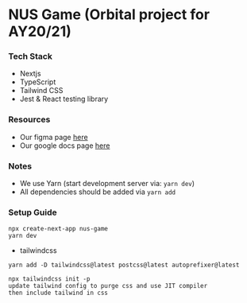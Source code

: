 # NUS Game (Orbital project for AY20/21)

### Tech Stack

- Nextjs
- TypeScript
- Tailwind CSS
- Jest & React testing library

### Resources

- Our figma page [here](https://www.figma.com/file/G0ajAThyYnljoAg9M25ahR/Not-Awake-team-library?node-id=0%3A1)
- Our google docs page [here](https://docs.google.com/document/d/1gVK1er13XGxM9K4T8hWutoqQm9WUkyBN_oKn4uAAlRk/edit)

### Notes

- We use Yarn (start development server via: `yarn dev`)
- All dependencies should be added via `yarn add`

### Setup Guide

```
npx create-next-app nus-game
yarn dev
```

- tailwindcss

```
yarn add -D tailwindcss@latest postcss@latest autoprefixer@latest

npx tailwindcss init -p
update tailwind config to purge css and use JIT compiler
then include tailwind in css
```
